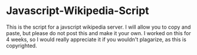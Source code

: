 # Javascript-Wikipedia-Script
This is the script for a javscript wikipedia server.
I will allow you to copy and paste, but please do not post this and make it your own. 
I worked on this for 4 weeks, so I would really appreciate it if you wouldn't plagarize, as this is copyrighted.
